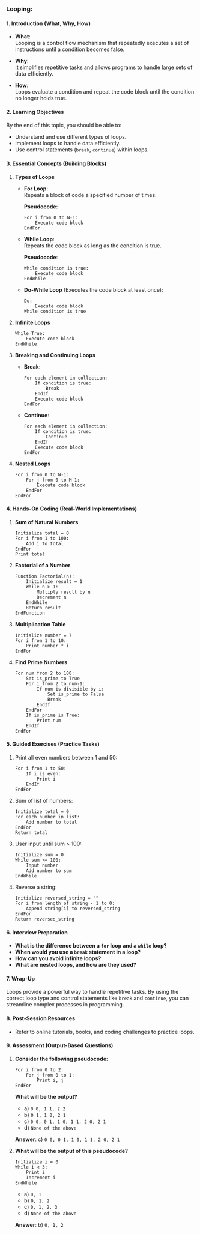 ### Looping:

#### 1. **Introduction (What, Why, How)**

- **What**:  
  Looping is a control flow mechanism that repeatedly executes a set of instructions until a condition becomes false.

- **Why**:  
  It simplifies repetitive tasks and allows programs to handle large sets of data efficiently.

- **How**:  
  Loops evaluate a condition and repeat the code block until the condition no longer holds true.

#### 2. **Learning Objectives**
By the end of this topic, you should be able to:
- Understand and use different types of loops.
- Implement loops to handle data efficiently.
- Use control statements (`break`, `continue`) within loops.

#### 3. **Essential Concepts (Building Blocks)**

1. **Types of Loops**

   - **For Loop**:  
     Repeats a block of code a specified number of times.

     **Pseudocode**:
     ```
     For i from 0 to N-1:
         Execute code block
     EndFor
     ```

   - **While Loop**:  
     Repeats the code block as long as the condition is true.

     **Pseudocode**:
     ```
     While condition is true:
         Execute code block
     EndWhile
     ```

   - **Do-While Loop** (Executes the code block at least once):
     ```
     Do:
         Execute code block
     While condition is true
     ```

2. **Infinite Loops**
   ```
   While True:
       Execute code block
   EndWhile
   ```

3. **Breaking and Continuing Loops**

   - **Break**:
     ```
     For each element in collection:
         If condition is true:
             Break
         EndIf
         Execute code block
     EndFor
     ```

   - **Continue**:
     ```
     For each element in collection:
         If condition is true:
             Continue
         EndIf
         Execute code block
     EndFor
     ```

4. **Nested Loops**  
   ```
   For i from 0 to N-1:
       For j from 0 to M-1:
           Execute code block
       EndFor
   EndFor
   ```

#### 4. **Hands-On Coding (Real-World Implementations)**

1. **Sum of Natural Numbers**  
   ```
   Initialize total = 0
   For i from 1 to 100:
       Add i to total
   EndFor
   Print total
   ```

2. **Factorial of a Number**  
   ```
   Function Factorial(n):
       Initialize result = 1
       While n > 1:
           Multiply result by n
           Decrement n
       EndWhile
       Return result
   EndFunction
   ```

3. **Multiplication Table**  
   ```
   Initialize number = 7
   For i from 1 to 10:
       Print number * i
   EndFor
   ```

4. **Find Prime Numbers**  
   ```
   For num from 2 to 100:
       Set is_prime to True
       For i from 2 to num-1:
           If num is divisible by i:
               Set is_prime to False
               Break
           EndIf
       EndFor
       If is_prime is True:
           Print num
       EndIf
   EndFor
   ```

#### 5. **Guided Exercises (Practice Tasks)**

1. Print all even numbers between 1 and 50:
   ```
   For i from 1 to 50:
       If i is even:
           Print i
       EndIf
   EndFor
   ```

2. Sum of list of numbers:
   ```
   Initialize total = 0
   For each number in list:
       Add number to total
   EndFor
   Return total
   ```

3. User input until sum > 100:
   ```
   Initialize sum = 0
   While sum <= 100:
       Input number
       Add number to sum
   EndWhile
   ```

4. Reverse a string:
   ```
   Initialize reversed_string = ""
   For i from length of string - 1 to 0:
       Append string[i] to reversed_string
   EndFor
   Return reversed_string
   ```

#### 6. **Interview Preparation**

- **What is the difference between a `for` loop and a `while` loop?**
- **When would you use a `break` statement in a loop?**
- **How can you avoid infinite loops?**
- **What are nested loops, and how are they used?**

#### 7. **Wrap-Up**

Loops provide a powerful way to handle repetitive tasks. By using the correct loop type and control statements like `break` and `continue`, you can streamline complex processes in programming.

#### 8. **Post-Session Resources**

- Refer to online tutorials, books, and coding challenges to practice loops.

#### 9. **Assessment (Output-Based Questions)**

1. **Consider the following pseudocode:**
   ```
   For i from 0 to 2:
       For j from 0 to 1:
           Print i, j
   EndFor
   ```

   **What will be the output?**
   - a) `0 0, 1 1, 2 2`
   - b) `0 1, 1 0, 2 1`
   - c) `0 0, 0 1, 1 0, 1 1, 2 0, 2 1`
   - d) `None of the above`

   **Answer**: c) `0 0, 0 1, 1 0, 1 1, 2 0, 2 1`

2. **What will be the output of this pseudocode?**
   ```
   Initialize i = 0
   While i < 3:
       Print i
       Increment i
   EndWhile
   ```

   - a) `0, 1`
   - b) `0, 1, 2`
   - c) `0, 1, 2, 3`
   - d) `None of the above`

   **Answer**: b) `0, 1, 2`
